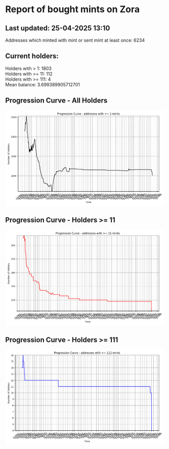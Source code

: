 # Report of bought mints on Zora
## Last updated: 25-04-2025 13:10
Addresses which minted with mint or sent mint at least once: 6234

## Current holders:
Holders with > 1: 1803  
Holders with >= 11: 112  
Holders with >= 111: 4  
Mean balance: 3.699389905712701  

## Progression Curve - All Holders
![addresses with >= 1 mint](progression_curve_all.png)
## Progression Curve - Holders >= 11
![addresses with >= 11 mints](progression_curve_gt_11.png)
## Progression Curve - Holders >= 111
![addresses with >= 111 mints](progression_curve_gt_111.png)
